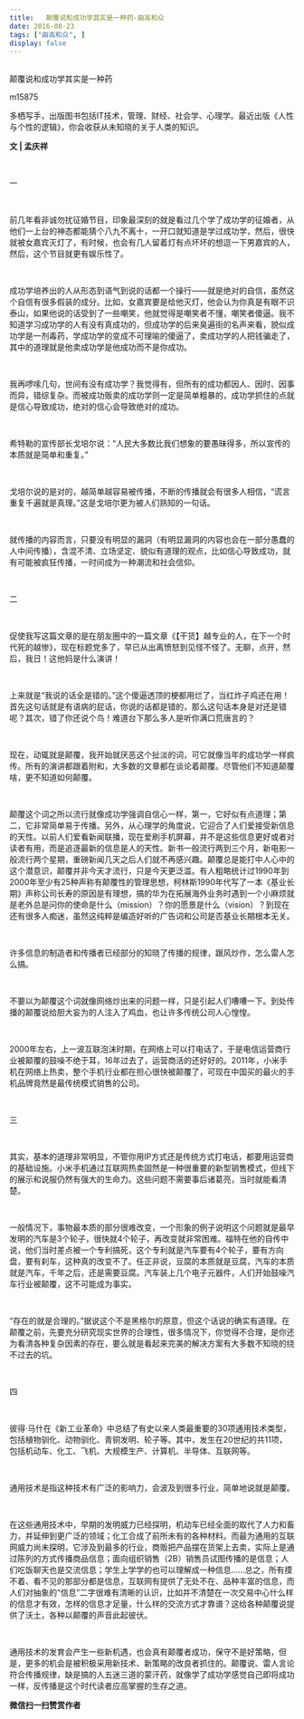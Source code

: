 ```yaml
---
title:   颠覆说和成功学其实是一种药-曲高和众
date: 2016-08-23
tags: ["曲高和众", ]
display: false
---
```



## 



颠覆说和成功学其实是一种药




m15875




多栖写手，出版图书包括IT技术，管理、财经、社会学、心理学。最近出版《人性与个性的逻辑》，你会收获从未知晓的关于人类的知识。


**文 | 孟庆祥**

&nbsp;

一

&nbsp;

前几年看非诚勿扰征婚节目，印象最深刻的就是看过几个学了成功学的征婚者，从他们一上台的神态都能猜个八九不离十，一开口就知道是学过成功学，然后，很快就被女嘉宾灭灯了，有时候，也会有几人留着灯有点坏坏的想逗一下男嘉宾的人，然后，这个节目就更有娱乐性了。

&nbsp;

成功学培养出的人从形态到语气到说的话都一个操行——就是绝对的自信，虽然这个自信有很多假装的成分。比如，女嘉宾要是给他灭灯，他会认为你真是有眼不识泰山，如果他说的话受到了一些嘲笑，他就觉得是嘲笑者不懂，嘲笑者傻逼。我不知道学习成功学的人有没有真成功的，但成功学的后来臭遍街的名声来看，貌似成功学是一剂毒药，学成功学的变成不可理喻的傻逼了，卖成功学的人把钱骗走了，其中的道理就是他卖成功学是他成功而不是你成功。

&nbsp;

我再啰嗦几句，世间有没有成功学？我觉得有，但所有的成功都因人、因时、因事而异，错综复杂。而被成功贩卖的成功学则一定是简单粗暴的，成功学抓住的点就是信心导致成功，绝对的信心会导致绝对的成功。

&nbsp;

希特勒的宣传部长戈培尔说：“人民大多数比我们想象的要愚昧得多，所以宣传的本质就是简单和重复。”

&nbsp;

戈培尔说的是对的，越简单越容易被传播，不断的传播就会有很多人相信，“谎言重复千遍就是真理。”这是戈培尔更为被人们熟知的一句话。

&nbsp;

就传播的内容而言，只要没有明显的漏洞（有明显漏洞的内容也会在一部分愚蠢的人中间传播），含混不清、立场坚定、貌似有道理的观点，比如信心导致成功，就有可能被疯狂传播，一时间成为一种潮流和社会信仰。

&nbsp;

二

&nbsp;

促使我写这篇文章的是在朋友圈中的一篇文章《【干货】越专业的人，在下一个时代死的越惨》，现在标题党多了，早已从出离愤怒到见怪不怪了。无聊，点开，然后，我日！这他妈是什么演讲！

&nbsp;

上来就是“我说的话全是错的。”这个傻逼透顶的梗都用烂了，当红炸子鸡还在用！首先这句话就是有语病的屁话，你说的话都是错的，那么这句话本身是对还是错呢？其次，错了你还说个鸟！难道台下那么多人是听你满口荒唐言的？

&nbsp;

现在，动辄就是颠覆，我开始就厌恶这个扯淡的词，可它就像当年的成功学一样疯传。所有的演讲都跟着附和，大多数的文章都在谈论着颠覆。尽管他们不知道颠覆啥，更不知道如何颠覆。

&nbsp;

颠覆这个词之所以流行就像成功学强调自信心一样，第一，它好似有点道理；第二，它非常简单易于传播。另外，从心理学的角度说，它迎合了人们爱接受新信息的天性。以前人们爱看新闻联播，现在爱刷手机屏幕，并不是这些信息更好或者对读者有用，而是追逐最新的信息是人的天性。新书一般流行两到三个月，新电影一般流行两个星期，重磅新闻几天之后人们就不再感兴趣。颠覆总是能打中人心中的这个潜意识，颠覆并非今天才流行，只是今天更泛滥。有人粗略统计过1990年到2000年至少有25种声称有颠覆性的管理思想，柯林斯1990年代写了一本《基业长期》声称公司长寿的原因是有理想，搞的华为在拓展海外业务时遇到一个小麻烦就是老外总是问你的使命是什么（mission）？你的愿景是什么（vision）？到现在还有很多人痴迷，虽然这纯粹是编造好听的广告词和公司是否基业长期根本无关。

&nbsp;

许多信息的制造者和传播者已经部分的知晓了传播的规律，跟风炒作，怎么雷人怎么搞。

&nbsp;

不要以为颠覆这个词就像网络炒出来的问题一样，只是引起人们嘈嘈一下。到处传播的颠覆说给胆大妄为的人注入了鸡血，也让许多传统公司人心惶惶。

&nbsp;

2000年左右，上一波互联泡沫时期，在网络上可以打电话了，于是电信运营商行业被颠覆的鼓噪不绝于耳，16年过去了，运营商活的还好好的。2011年，小米手机在网络上热卖，整个手机行业都在担心很快被颠覆了，可现在中国买的最火的手机品牌竟然是最传统模式销售的公司。

&nbsp;

三

&nbsp;

其实，基本的道理非常明显，不管你用IP方式还是传统方式打电话，都要用运营商的基础设施。小米手机通过互联网热卖固然是一种很重要的新型销售模式，但线下的展示和说服仍然有强大的生命力。这些问题不需要事后诸葛亮，当时就能看清楚。

&nbsp;

一般情况下，事物最本质的部分很难改变，一个形象的例子说明这个问题就是最早发明的汽车是3个轮子，很快就4个轮子，再改变就非常困难。福特在他的自传中说，他们当时差点被一个专利搞死，这个专利就是汽车要有4个轮子，要有方向盘，要有刹车，这种真的改变不了。任正非说，豆腐的本质就是豆腐，汽车的本质就是汽车，千年之后，还是需要豆腐。汽车装上几个电子元器件，人们开始鼓噪汽车行业被颠覆，这不可能成为事实。

&nbsp;

“存在的就是合理的。”据说这个不是黑格尔的原意，但这个话说的确实有道理。在颠覆之前，先要充分研究现实世界的合理性，很多情况下，你觉得不合理，是你还为看清各种复杂因素的存在，要么就是看起来完美的解决方案有大多数不知晓的绕不过去的坑。

&nbsp;

四

&nbsp;

彼得·马什在《新工业革命》中总结了有史以来人类最重要的30项通用技术类型，包括植物驯化、动物驯化、青铜发明、轮子等。其中，发生在20世纪的共11项，包括机动车、化工、飞机、大规模生产、计算机、半导体、互联网等。

&nbsp;

通用技术是指这种技术有广泛的影响力，会波及到很多行业，简单地说就是颠覆。

&nbsp;

在这些通用技术中，早期的发明威力已经探明，机动车已经全面的取代了人力和畜力，并延伸到更广泛的领域；化工合成了前所未有的各种材料。而最为通用的互联网威力尚未探明，它涉及到最多的行业，商贩把产品摆在货架上去卖，实际上是通过陈列的方式传播商品信息；面向组织销售（2B）销售员试图传播的是信息；人们吃饭聊天也是交流信息；学生上学学的也可以理解成一种信息……总之，所有摸不着、看不见的那部分都是信息，互联网有提供了无处不在、品种丰富的信息，而人们对抽象的“信息”二字很难有清晰的认识，比如并不清楚在一次交易中心什么样的信息才有效，怎样的信息才足量，什么样的交流方式才靠谱？这给各种颠覆说提供了沃土，各种以颠覆的声音此起彼伏。

&nbsp;

通用技术的发育会产生一些新机遇，也会真有颠覆者成功，保守不是好策略，但是，更多的机会是被积极采用新技术、新策略的改良者抓住的。颠覆说、雷人言论符合传播规律，缺是搞的人五迷三道的蒙汗药，就像学了成功学感觉自己即将成功一样，反传播是这个时代读者应高掌握的生存之道。




**微信扫一扫赞赏作者**